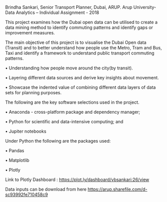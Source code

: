 Brindha Sankari, Senior Transport Planner, Dubai, ARUP.
Arup University- Data Analytics – Individual Assignment - 2018


This project examines how the Dubai open data can be utilised to create a data
mining method to identify commuting patterns and identify gaps or improvement measures.

The main objective of this project is to visualise the Dubai Open data (Transit) and to better understand how people use the Metro, Tram and Bus, Taxi and
identify a framework to understand public transport commuting patterns.

• Understanding how people move around the city(by transit).

• Layering different data sources and derive key insights about movement.

• Showcase the indented value of combining different data layers of data sets for planning purposes.

The following are the key software selections used in the project.


• Anaconda - cross-platform package and dependency manager;


• Python for scientific and data-intensive computing; and


• Jupiter notebooks


Under Python the following are the packages used:


• Pandas


• Matplotlib


• Plotly

Link to Plotly Dashboard :
https://plot.ly/dashboard/vbsankari:26/view

Data inputs can be download from here
https://arup.sharefile.com/d-sc93992fe710458c9


